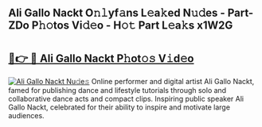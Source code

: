 ## Ali Gallo Nackt O𝚗𝚕yf𝚊ns L𝚎a𝚔ed N𝚞𝚍es - Part-ZDo P𝚑𝚘tos Vi𝚍𝚎o - H𝚘𝚝 Part L𝚎a𝚔s x1W2G

# <h2><a href="http://kfdtgbc.oniu.top/?m=Ali+Gallo+Nackt">🔗👉 🔴 Ali Gallo Nackt P𝚑ot𝚘𝚜 V𝚒d𝚎o</a></h2>

[![Ali Gallo Nackt Nu𝚍e𝚜](https://i.imgur.com/0qMVB7G.gif)](http://kfdtgbc.oniu.top/?m=Ali+Gallo+Nackt)
Online performer and digital artist Ali Gallo Nackt, famed for publishing dance and lifestyle tutorials through solo and collaborative dance acts and compact clips. Inspiring public speaker Ali Gallo Nackt, celebrated for their ability to inspire and motivate large audiences.  
